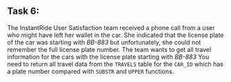 ## Task 6:

The InstantRide User Satisfaction team received a phone call from a user who might have left her wallet in the car. She indicated that the license plate of the car was starting with _BB-883_ but unfortunately, she could not remember the full license plate number. The team wants to get all travel information for the cars with the license plate starting with _BB-883_ You need to return all travel data from the `TRAVELS` table for the `CAR_ID` which has a plate number compared with `SUBSTR` and `UPPER` functions.

